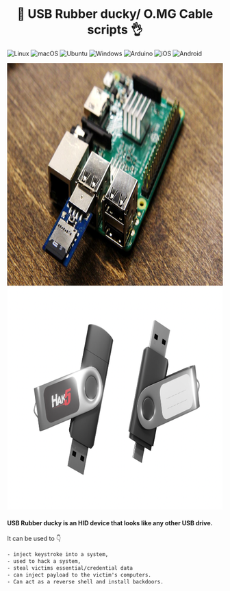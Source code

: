 <h1 align="center"> 🦆 USB Rubber ducky/ O.MG Cable scripts 👌</h1>

![Linux](https://img.shields.io/badge/Linux-FCC624?style=for-the-badge&logo=linux&logoColor=black) ![macOS](https://img.shields.io/badge/mac%20os-000000?style=for-the-badge&logo=macos&logoColor=F0F0F0) ![Ubuntu](https://img.shields.io/badge/Ubuntu-E95420?style=for-the-badge&logo=ubuntu&logoColor=white) ![Windows](https://img.shields.io/badge/Windows-0078D6?style=for-the-badge&logo=windows&logoColor=white) ![Arduino](https://img.shields.io/badge/-Arduino-00979D?style=for-the-badge&logo=Arduino&logoColor=white) ![iOS](https://img.shields.io/badge/iOS-000000?style=for-the-badge&logo=ios&logoColor=white) ![Android](https://img.shields.io/badge/Android-3DDC84?style=for-the-badge&logo=android&logoColor=white)

<img src="usb-rubber-ducky.jpg" height="520" width="1750" >
<img src="usbrubberducky.png" height="520" width="1750" >

#### USB Rubber ducky is an HID device that looks like any other USB drive. 
It can be used to 👇

    - inject keystroke into a system, 
    - used to hack a system, 
    - steal victims essential/credential data 
    - can inject payload to the victim's computers.
    - Can act as a reverse shell and install backdoors.
